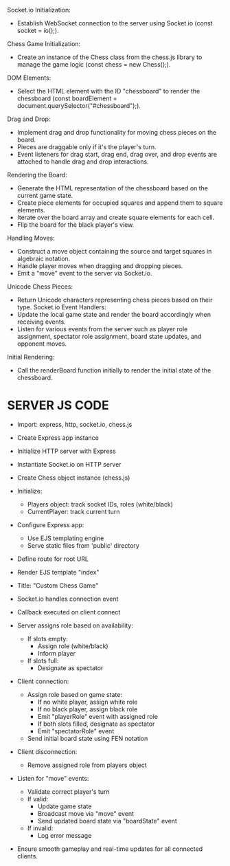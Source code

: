 
Socket.io Initialization:
- Establish WebSocket connection to the server using Socket.io (const socket = io();).

Chess Game Initialization:
- Create an instance of the Chess class from the chess.js library to manage the game logic (const chess = new Chess();).

DOM Elements:
- Select the HTML element with the ID "chessboard" to render the chessboard (const boardElement = document.querySelector("#chessboard");).

Drag and Drop:
- Implement drag and drop functionality for moving chess pieces on the board.
- Pieces are draggable only if it's the player's turn.
- Event listeners for drag start, drag end, drag over, and drop events are attached to handle drag and drop interactions.

Rendering the Board:
- Generate the HTML representation of the chessboard based on the current game state.
- Create piece elements for occupied squares and append them to square elements.
- Iterate over the board array and create square elements for each cell.
- Flip the board for the black player's view.

Handling Moves:
- Construct a move object containing the source and target squares in algebraic notation.
- Handle player moves when dragging and dropping pieces.
- Emit a "move" event to the server via Socket.io.

Unicode Chess Pieces:
- Return Unicode characters representing chess pieces based on their type.
Socket.io Event Handlers:
- Update the local game state and render the board accordingly when receiving events.
- Listen for various events from the server such as player role assignment, spectator role assignment, board state updates, and opponent moves.

Initial Rendering:
- Call the renderBoard function initially to render the initial state of the chessboard.



# SERVER JS CODE

- Import: express, http, socket.io, chess.js

- Create Express app instance
- Initialize HTTP server with Express
- Instantiate Socket.io on HTTP server

- Create Chess object instance (chess.js)

- Initialize:
    - Players object: track socket IDs, roles (white/black)
    - CurrentPlayer: track current turn

- Configure Express app:
    - Use EJS templating engine
    - Serve static files from 'public' directory

- Define route for root URL
- Render EJS template "index"
- Title: "Custom Chess Game"

- Socket.io handles connection event
- Callback executed on client connect
- Server assigns role based on availability:
    - If slots empty:
        - Assign role (white/black)
        - Inform player
    - If slots full:
        - Designate as spectator

- Client connection:
    - Assign role based on game state:
        - If no white player, assign white role
        - If no black player, assign black role
        - Emit "playerRole" event with assigned role
        - If both slots filled, designate as spectator
        - Emit "spectatorRole" event
    - Send initial board state using FEN notation

- Client disconnection:
    - Remove assigned role from players object

- Listen for "move" events:
    - Validate correct player's turn
    - If valid:
        - Update game state
        - Broadcast move via "move" event
        - Send updated board state via "boardState" event
    - If invalid:
        - Log error message

- Ensure smooth gameplay and real-time updates for all connected clients.




